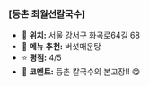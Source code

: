 ### [등촌 최월선칼국수]
- 📍 **위치:** 서울 강서구 화곡로64길 68
- 🍴 **메뉴 추천:** 버섯매운탕
- ⭐ **평점:** 4/5
- 💬 **코멘트:** 등촌 칼국수의 본고장!! 😋